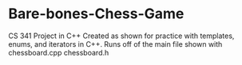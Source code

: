 # Bare-bones-Chess-Game
CS 341 Project in C++
Created as shown for practice with templates, enums, and iterators in C++.
Runs off of the main file shown with chessboard.cpp chessboard.h
